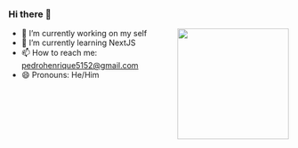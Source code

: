 ### Hi there 👋

<img align='right' src='https://media.giphy.com/media/GFtsjaDVJnoNa/giphy.gif' width='200"'>

- 🔭 I’m currently working on my self
- 🌱 I’m currently learning NextJS
- 📫 How to reach me: pedrohenrique5152@gmail.com
- 😄 Pronouns: He/Him
